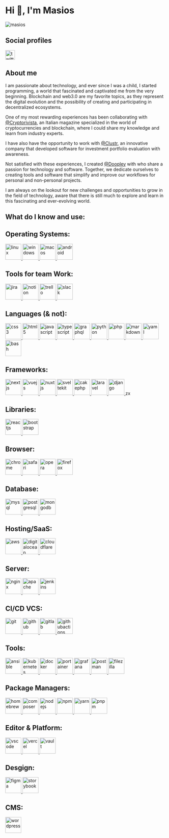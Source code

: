 <h1>Hi 👋, I'm Masios</h1>


<img src="https://komarev.com/ghpvc/?username=masios&style=for-the-badge&abbreviated=true&color=blue" alt="masios" />

<h2>Social profiles</h2>
<a href="https://twitter.com/masiosg" target="blank">
    <img align="center" src="https://cdn.jsdelivr.net/gh/devicons/devicon@latest/icons/twitter/twitter-original.svg" height="30" width="30" alt="twitter" />
</a>

<h2>About me</h2>

<p>
I am passionate about technology, and ever since I was a child, I started programming, a world that fascinated and captivated me from the very beginning. Blockchain and web3.0 are my favorite topics, as they represent the digital evolution and the possibility of creating and participating in decentralized ecosystems.

One of my most rewarding experiences has been collaborating with <a href="https://github.com/CryptoRivista" target="blank">@Cryptorivista</a>, an Italian magazine specialized in the world of cryptocurrencies and blockchain, where I could share my knowledge and learn from industry experts.

I have also have the opportunity to work with <a href="https://github.com/clustr-tech" target="blank">@Clustr</a>, an innovative company that developed software for investment portfolio evaluation with awareness.

Not satisfied with these experiences, I created <a href="https://github.com/doopley" target="blank">@Doopley</a> with who share a passion for technology and software. Together, we dedicate ourselves to creating tools and software that simplify and improve our workflows for personal and non-personal projects.

I am always on the lookout for new challenges and opportunities to grow in the field of technology, aware that there is still much to explore and learn in this fascinating and ever-evolving world.
</p>

<h2>What do I know and use:</h2>

<h2>Operating Systems:</h2>
<a href="https://www.linux.org" target="_blank" rel="noreferrer">
    <img src="https://cdn.jsdelivr.net/gh/devicons/devicon@latest/icons/linux/linux-original.svg" alt="linux" width="50" height="50" />
</a>
<a href="https://www.microsoft.com/windows" target="_blank" rel="noreferrer">
    <img src="https://cdn.jsdelivr.net/gh/devicons/devicon@latest/icons/windows11/windows11-original.svg" alt="windows" width="50" height="50" />
</a>
<a href="https://www.apple.com/macos" target="_blank" rel="noreferrer">
    <img src="https://cdn.jsdelivr.net/gh/devicons/devicon@latest/icons/apple/apple-original.svg" alt="macos" width="50" height="50" />
</a>
<a href="https://www.android.com" target="_blank" rel="noreferrer">
    <img src="https://cdn.jsdelivr.net/gh/devicons/devicon@latest/icons/android/android-original.svg" alt="android" width="50" height="50" />
</a>

<h2>Tools for team Work:</h2>
<a href="https://www.atlassian.com/software/jira" target="_blank" rel="noreferrer">
    <img src="https://cdn.jsdelivr.net/gh/devicons/devicon@latest/icons/jira/jira-original.svg" alt="jira" width="50" height="50" />
</a>
<a href="https://www.notion.so" target="_blank" rel="noreferrer">
    <img src="https://cdn.jsdelivr.net/gh/devicons/devicon@latest/icons/notion/notion-original.svg" alt="notion" width="50" height="50" />
</a>
<a href="https://trello.com" target="_blank" rel="noreferrer">
    <img src="https://cdn.jsdelivr.net/gh/devicons/devicon@latest/icons/trello/trello-original.svg" alt="trello" width="50" height="50" />
</a>
<a href="https://slack.com" target="_blank" rel="noreferrer">
    <img src="https://cdn.jsdelivr.net/gh/devicons/devicon@latest/icons/slack/slack-original.svg" alt="slack" width="50" height="50" />
</a>

<h2>Languages (& not):</h2>
<a href="https://www.w3schools.com/css" target="_blank" rel="noreferrer">
    <img src="https://cdn.jsdelivr.net/gh/devicons/devicon@latest/icons/css3/css3-original.svg" alt="css3" width="50" height="50" />
</a>
<a href="https://www.w3.org/html" target="_blank" rel="noreferrer">
    <img src="https://cdn.jsdelivr.net/gh/devicons/devicon@latest/icons/html5/html5-original.svg" alt="html5" width="50" height="50" />
</a>
<a href="https://developer.mozilla.org/en-US/docs/Web/JavaScript" target="_blank" rel="noreferrer">
    <img src="https://cdn.jsdelivr.net/gh/devicons/devicon@latest/icons/javascript/javascript-original.svg" alt="javascript" width="50" height="50" />
</a>
<a href="https://www.typescriptlang.org/" target="_blank" rel="noreferrer">
    <img src="https://cdn.jsdelivr.net/gh/devicons/devicon@latest/icons/typescript/typescript-original.svg" alt="typescript" width="50" height="50" />
</a>
<a href="https://graphql.org" target="_blank" rel="noreferrer">
    <img src="https://cdn.jsdelivr.net/gh/devicons/devicon@latest/icons/graphql/graphql-plain.svg" alt="graphql" width="50" height="50" />
</a>
<a href="https://www.python.org/" target="_blank" rel="noreferrer">
    <img src="https://cdn.jsdelivr.net/gh/devicons/devicon@latest/icons/python/python-original.svg" alt="python" width="50" height="50" />
</a>
<a href="https://www.php.net" target="_blank" rel="noreferrer">
    <img src="https://cdn.jsdelivr.net/gh/devicons/devicon@latest/icons/php/php-original.svg" alt="php" width="50" height="50" />
</a>
<a href="https://en.wikipedia.org/wiki/Markdown" target="_blank" rel="noreferrer">
    <img src="https://cdn.jsdelivr.net/gh/devicons/devicon@latest/icons/markdown/markdown-original.svg" alt="markdown" width="50" height="50" />
</a>
<a href="https://yaml.org" target="_blank" rel="noreferrer">
    <img src="https://cdn.jsdelivr.net/gh/devicons/devicon@latest/icons/yaml/yaml-original.svg" alt="yaml" width="50" height="50" />
</a>
<a href="https://www.gnu.org/software/bash" target="_blank" rel="noreferrer">
    <img src="https://cdn.jsdelivr.net/gh/devicons/devicon@latest/icons/bash/bash-original.svg" alt="bash" width="50" height="50" />
</a>

<h2>Frameworks:</h2>
<a href="https://nextjs.org" target="_blank" rel="noreferrer">
    <img src="https://cdn.jsdelivr.net/gh/devicons/devicon@latest/icons/nextjs/nextjs-original.svg" alt="nextjs" width="50" height="50" />
</a>
<a href="https://vuejs.org/" target="_blank" rel="noreferrer">
    <img src="https://cdn.jsdelivr.net/gh/devicons/devicon@latest/icons/vuejs/vuejs-original.svg" alt="vuejs" width="50" height="50" />
</a>
<a href="https://nuxt.com" target="_blank" rel="noreferrer">
    <img src="https://cdn.jsdelivr.net/gh/devicons/devicon@latest/icons/nuxtjs/nuxtjs-original.svg" alt="nuxtjs" width="50" height="50" />
</a>
<a href="https://kit.svelte.dev" target="_blank" rel="noreferrer">
    <img src="https://cdn.jsdelivr.net/gh/devicons/devicon@latest/icons/svelte/svelte-original.svg" alt="sveltekit" width="50" height="50" />
</a>
<a href="https://cakephp.org" target="_blank" rel="noreferrer">
    <img src="https://cdn.jsdelivr.net/gh/devicons/devicon@latest/icons/cakephp/cakephp-original.svg" alt="cakephp" width="50" height="50" />
</a>
<a href="https://laravel.com" target="_blank" rel="noreferrer">
    <img src="https://cdn.jsdelivr.net/gh/devicons/devicon@latest/icons/laravel/laravel-original.svg" alt="laravel" width="50" height="50" />
</a>
<a href="https://www.djangoproject.com/" target="_blank" rel="noreferrer">
    <img src="https://cdn.jsdelivr.net/gh/devicons/devicon@latest/icons/django/django-plain.svg" alt="django" width="50" height="50" />
</a>
zx
<h2>Libraries:</h2>
<a href="https://legacy.reactjs.org" target="_blank" rel="noreferrer">
    <img src="https://cdn.jsdelivr.net/gh/devicons/devicon@latest/icons/react/react-original.svg" alt="reactjs" width="50" height="50" />
</a>
<a href="https://getbootstrap.com" target="_blank" rel="noreferrer">
    <img src="https://cdn.jsdelivr.net/gh/devicons/devicon@latest/icons/bootstrap/bootstrap-original.svg" alt="bootstrap" width="50" height="50" />
</a>

<h2>Browser:</h2>
<a href="https://www.google.com/intl/it_it/chrome" target="_blank" rel="noreferrer">
    <img src="https://cdn.jsdelivr.net/gh/devicons/devicon@latest/icons/chrome/chrome-original.svg" alt="chrome" width="50" height="50" />
</a>
<a href="https://www.apple.com/it/safari" target="_blank" rel="noreferrer">
    <img src="https://cdn.jsdelivr.net/gh/devicons/devicon@latest/icons/safari/safari-original.svg" alt="safari" width="50" height="50" />
</a>
</a>
<a href="https://www.opera.com" target="_blank" rel="noreferrer">
    <img src="https://cdn.jsdelivr.net/gh/devicons/devicon@latest/icons/opera/opera-original.svg" alt="opera" width="50" height="50" />
</a>
<a href="https://www.mozilla.org" target="_blank" rel="noreferrer">
    <img src="https://cdn.jsdelivr.net/gh/devicons/devicon@latest/icons/firefox/firefox-original.svg" alt="firefox" width="50" height="50" />
</a>

<h2>Database:</h2>
<a href="https://www.mysql.com" target="_blank" rel="noreferrer">
    <img src="https://cdn.jsdelivr.net/gh/devicons/devicon@latest/icons/mysql/mysql-original.svg" alt="mysql" width="50" height="50" />
</a>
<a href="https://www.postgresql.org/" target="_blank" rel="noreferrer">
    <img src="https://cdn.jsdelivr.net/gh/devicons/devicon@latest/icons/postgresql/postgresql-original.svg" alt="postgresql" width="50" height="50" />
</a>
<a href="https://www.mongodb.com" target="_blank" rel="noreferrer">
    <img src="https://cdn.jsdelivr.net/gh/devicons/devicon@latest/icons/mongodb/mongodb-original.svg" alt="mongodb" width="50" height="50" />
</a>

<h2>Hosting/SaaS:</h2>
<a href="https://aws.amazon.com" target="_blank" rel="noreferrer">
    <img src="https://cdn.jsdelivr.net/gh/devicons/devicon@latest/icons/amazonwebservices/amazonwebservices-original-wordmark.svg" alt="aws" width="50" height="50" />
</a>
<a href="https://www.digitalocean.com" target="_blank" rel="noreferrer">
    <img src="https://cdn.jsdelivr.net/gh/devicons/devicon@latest/icons/digitalocean/digitalocean-original.svg" alt="digitalocean" width="50" height="50" />
</a>
<a href="https://www.cloudflare.com" target="_blank" rel="noreferrer">
    <img src="https://cdn.jsdelivr.net/gh/devicons/devicon@latest/icons/cloudflare/cloudflare-original.svg" alt="cloudflare" width="50" height="50" />
</a>

<h2>Server:</h2>
<a href="https://www.nginx.com" target="_blank" rel="noreferrer">
    <img src="https://cdn.jsdelivr.net/gh/devicons/devicon@latest/icons/nginx/nginx-original.svg" alt="nginx" width="50" height="50" />
</a>
<a href="https://httpd.apache.org" target="_blank" rel="noreferrer">
    <img src="https://cdn.jsdelivr.net/gh/devicons/devicon@latest/icons/apache/apache-original.svg" alt="apache" width="50" height="50" />
</a>
<a href="https://www.jenkins.io" target="_blank" rel="noreferrer">
    <img src="https://cdn.jsdelivr.net/gh/devicons/devicon@latest/icons/jenkins/jenkins-original.svg" alt="jenkins" width="50" height="50" />
</a>

<h2>CI/CD VCS:</h2>
<a href="https://git-scm.com/" target="_blank" rel="noreferrer">
    <img src="https://cdn.jsdelivr.net/gh/devicons/devicon@latest/icons/git/git-original.svg" alt="git" width="50" height="50" />
</a>
<a href="https://github.com" target="_blank" rel="noreferrer">
    <img src="https://cdn.jsdelivr.net/gh/devicons/devicon@latest/icons/github/github-original.svg" alt="github" width="50" height="50" />
</a>
<a href="https://gitlab.com" target="_blank" rel="noreferrer">
    <img src="https://cdn.jsdelivr.net/gh/devicons/devicon@latest/icons/gitlab/gitlab-original.svg" alt="gitlab" width="50" height="50" />
</a>
<a href="https://github.com/features/actions" target="_blank" rel="noreferrer">
    <img src="https://cdn.jsdelivr.net/gh/devicons/devicon@latest/icons/githubactions/githubactions-original.svg" alt="githubactions" width="50" height="50" />
</a>

<h2>Tools:</h2>
<a href="https://www.ansible.com" target="_blank" rel="noreferrer">
    <img src="https://cdn.jsdelivr.net/gh/devicons/devicon@latest/icons/ansible/ansible-original.svg" alt="ansible" width="50" height="50" />
</a>
<a href="https://kubernetes.io" target="_blank" rel="noreferrer">
    <img src="https://cdn.jsdelivr.net/gh/devicons/devicon@latest/icons/kubernetes/kubernetes-original.svg" alt="kubernetes" width="50" height="50" />
</a>
<a href="https://www.docker.com" target="_blank" rel="noreferrer">
    <img src="https://cdn.jsdelivr.net/gh/devicons/devicon@latest/icons/docker/docker-original.svg" alt="docker" width="50" height="50" />
</a>
<a href="https://www.portainer.io" target="_blank" rel="noreferrer">
    <img src="https://cdn.jsdelivr.net/gh/devicons/devicon@latest/icons/portainer/portainer-original.svg" alt="portainer" width="50" height="50" />
</a>
<a href="https://grafana.com" target="_blank" rel="noreferrer">
    <img src="https://cdn.jsdelivr.net/gh/devicons/devicon@latest/icons/grafana/grafana-original.svg" alt="grafana" width="50" height="50" />
</a>
<a href="https://www.postman.com" target="_blank" rel="noreferrer">
    <img src="https://cdn.jsdelivr.net/gh/devicons/devicon@latest/icons/postman/postman-original.svg" alt="postman" width="50" height="50" />
</a>
<a href="https://filezilla-project.org" target="_blank" rel="noreferrer">
    <img src="https://cdn.jsdelivr.net/gh/devicons/devicon@latest/icons/filezilla/filezilla-plain.svg" alt="filezilla" width="50" height="50" />
</a>

<h2>Package Managers:</h2>
<a href="https://brew.sh" target="_blank" rel="noreferrer">
    <img src="https://cdn.jsdelivr.net/gh/devicons/devicon@latest/icons/homebrew/homebrew-original.svg" alt="homebrew" width="50" height="50" />
</a>
<a href="https://www.postman.com" target="_blank" rel="noreferrer">
    <img src="https://cdn.jsdelivr.net/gh/devicons/devicon@latest/icons/composer/composer-original.svg" alt="composer" width="50" height="50" />
</a>
<a href="https://nodejs.org" target="_blank" rel="noreferrer">
    <img src="https://cdn.jsdelivr.net/gh/devicons/devicon@latest/icons/nodejs/nodejs-original.svg" alt="nodejs" width="50" height="50" />
</a>
<a href="https://www.npmjs.com" target="_blank" rel="noreferrer">
    <img src="https://cdn.jsdelivr.net/gh/devicons/devicon@latest/icons/npm/npm-original-wordmark.svg" alt="npm" width="50" height="50" />
</a>
<a href="https://yarnpkg.com" target="_blank" rel="noreferrer">
    <img src="https://cdn.jsdelivr.net/gh/devicons/devicon@latest/icons/yarn/yarn-original.svg" alt="yarn" width="50" height="50" />
</a>
<a href="https://pnpm.io" target="_blank" rel="noreferrer">
    <img src="https://cdn.jsdelivr.net/gh/devicons/devicon@latest/icons/pnpm/pnpm-original-wordmark.svg" alt="pnpm" width="50" height="50" />
</a>

<h2>Editor & Platform:</h2>
<a href="https://code.visualstudio.com" target="_blank" rel="noreferrer">
    <img src="https://cdn.jsdelivr.net/gh/devicons/devicon@latest/icons/vscode/vscode-original.svg" alt="vscode" width="50" height="50" />
</a>
<a href="https://vercel.com" target="_blank" rel="noreferrer">
    <img src="https://cdn.jsdelivr.net/gh/devicons/devicon@latest/icons/vercel/vercel-original.svg" alt="vercel" width="50" height="50" />
</a>
<a href="https://www.vaultproject.io" target="_blank" rel="noreferrer">
    <img src="https://cdn.jsdelivr.net/gh/devicons/devicon@latest/icons/vault/vault-original.svg" alt="vault" width="50" height="50" />
</a>

<h2>Desgign:</h2>
<a href="https://storybook.js.org" target="_blank" rel="noreferrer">
    <img src="https://cdn.jsdelivr.net/gh/devicons/devicon@latest/icons/figma/figma-original.svg" alt="figma" width="50" height="50" />
</a>
<a href="https://storybook.js.org" target="_blank" rel="noreferrer">
    <img src="https://cdn.jsdelivr.net/gh/devicons/devicon@latest/icons/storybook/storybook-original.svg" alt="storybook" width="50" height="50" />
</a>

<h2>CMS:</h2>
<a href="https://wordpress.com" target="_blank" rel="noreferrer">
    <img src="https://cdn.jsdelivr.net/gh/devicons/devicon@latest/icons/wordpress/wordpress-original.svg" alt="wordpress" width="50" height="50" />
</a>
